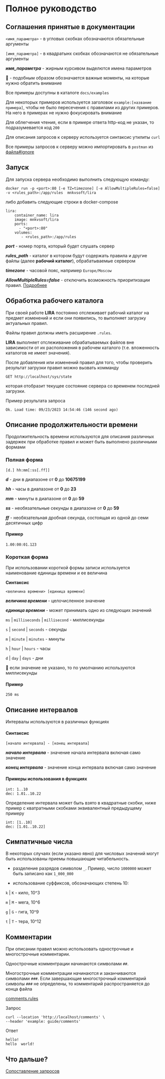 # Полное руководство

## Соглашения принятые в документации

`<имя_параметра>` - в угловых скобках обозначаются обязательные аргументы

`[имя_параметра]` - в квадратынх скобках обозначаются не обязательные аргументы

***имя_параметра*** - жирным курсивом выделются имена параметров

:triangular_flag_on_post: - подобным образом обозначается важные моменты, на которые нужно обратить внимание

Все примеры доступны в каталоге `docs/examples`

Для некоторых примеров используется заголовок `example:[название примера]`,
чтобы не было пересечения с правилами из других примеров. 
На него в примерах не нужно фокусировать внимание

Для облегчения чтения, если в примере ответа http-код не указан, то подразумевается код `200`

Для описания запросов к серверу используется синтаксис утилиты `curl`

Все примеры запросов к серверу можно импортировать в `postman` из
[файла#ignore](examples.postman_collection.json)

## Запуск

Для запуска сервера необходимо выполнить следующую команду:

`docker run -p <port>:80 [-e TZ=timezone] [-e AllowMultipleRules=false] -v <rules_path>:/app/rules  mnkvsoft/lira`

либо добавить следующие строки в docker-compose

```
lira:
    container_name: lira
    image: mnkvsoft/lira
    ports:
      - "<port>:80"
    volumes:
       - <rules_path>:/app/rules
```

***port*** - номер порта, который будет слушать сервер

***rules_path*** - каталог в котором будут содержать правила 
и другие файлы (далее **рабочий каталог**), обрабатываемые сервером

***timezone*** - часовой пояс, например `Europe/Moscow`

***AllowMultipleRules=false*** - отключить возможность приоритизации правил.
[Подробнее](matching.md#приоритизация-правил)

## Обработка рабочего каталога

При своей работе **LIRA** постоянно отслеживает рабочий каталог на предмет 
изменений и если они появились, то выполняет загрузку актуальных правил.

Файлы правил должны иметь расширение `.rules`. 

**LIRA** выполняет отслеживание обрабатываемых файлов вне зависимости от их расположения в рабочем каталого 
(т.е. вложенность каталогов не имеет значения).

После добавления или изменений правил для того, чтобы проверить результат загрузки правил 
можно вызвать комманду

`GET http://localhost/sys/state`

которая отобразит текущее состояние сервера со временем последней загрузки. 

Пример результата запроса

`Ok. Load time: 09/23/2023 14:54:46 (146 second ago)`



## Описание продолжительности времени

Продолжительность времени используются для описания различных задержек при обработке правил и 
может быть выполнено различными формами

### Полная форма
```
[d.] hh:mm[:ss[.ff]]
```

***d***  - дни в диапазоне от **0** до **10675199**

***hh*** - часы в диапазоне от **0** до **23**

***mm*** - минуты в диапазоне от **0** до **59**

***ss*** - необязательные секунды в диапазоне от **0** до **59**

***ff*** - необязательная дробная секунда, состоящая из одной до семи десятичных цифр

#### Пример
```
1.00:00:01.123
```

### Короткая форма
При использовании короткой формы записи используется наименование единицы времени и 
ее величина

**Синтаксис**
```
<величина времени> [единица времени]
```
***величина времени*** - целочисленное значение

***единица времени*** - может принимать одно из следующих значений

`ms` | `milliseconds` | `millisecond` - миллисекунды

`s` | `second` | `seconds` - секунды

`m` | `minute` | `minutes` - минуты

`h` | `hour` | `hours` - часы

`d` | `day` | `days` - дни

:triangular_flag_on_post: если значение не указано, то по умолчанию используются 
миллисекунды

#### Пример
```
250 ms
```

## Описание интервалов
Интервалы используются в различных функциях
#### Синтаксис
```
[начало интервала] - [конец интервала]
```
***начало интервала*** - значение начала интервала 
включая само значение

***конец интервала*** - значение конца интервала
включая само значение

#### Примеры использования в функциях
```
int: 1..10
dec: 1.01..10.22
```

Определение интервала может быть взято в квадратные скобки, 
ниже пример с кватратными скобками эквивалентный предыдущему
примеру

```
int: [1..10]
dec: [1.01..10.22]
```



## Симпатичные числа

В некоторых случаях (если указано явно) для числовых значений могут быть 
использованы приемы повышающие читабельность.

- разделение разрядов символом `_`. Пример, число `1000000` может быть записано как `1_000_000`

- использование суффиксов, обозначающих степень 10:

`k` | `K` - кило, 10^3

`m` | `M` - мега, 10^6

`g` | `G` - гига, 10^9

`t` | `T` - тера, 10^12




## Комментарии
При описании правил можно использовать однострочные и многострочные комментарии.

Однострочные комментрации начинаются символами `##`.

Многострочные комментрации начинаются и заканчиваются символами `###`. 
Если завершающие многострочный комментарий символы `###` не определены,
то комментарий распространяется до конца файла

[comments.rules](examples/guide/comments.rules)

Запрос
```
curl --location 'http://localhost/comments' \
--header 'example: guide/comments'
```

Ответ
```
hello!
hello  world!
```




## Что дальше?
[Cопоставление запросов](matching.md)
